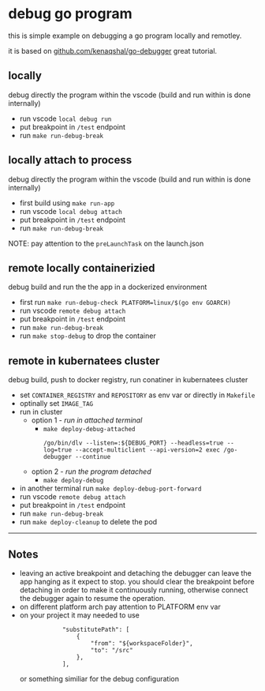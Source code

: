 # debug go program 
this is simple example on debugging a go program locally and remotley.

it is based on [github.com/kenaqshal/go-debugger]() great tutorial.

## locally
debug directly the program within the vscode (build and run within is done internally)
- run vscode `local debug run`
- put breakpoint in `/test` endpoint
- run `make run-debug-break`

## locally attach to process
debug directly the program within the vscode (build and run within is done internally)
- first build using `make run-app`
- run vscode `local debug attach`
- put breakpoint in `/test` endpoint
- run `make run-debug-break`

NOTE: pay attention to the `preLaunchTask` on the launch.json

## remote locally containerizied
debug build and run the the app in a dockerized environment
- first run `make run-debug-check PLATFORM=linux/$(go env GOARCH)`
- run vscode `remote debug attach`
- put breakpoint in `/test` endpoint
- run `make run-debug-break`
- run `make stop-debug` to drop the container

## remote in kubernatees cluster
debug build, push to docker registry, run conatiner in kubernatees cluster
- set `CONTAINER_REGISTRY` and `REPOSITORY` as env var or directly in `Makefile`
- optinally set `IMAGE_TAG`
- run in cluster
    - option 1 - _run in attached terminal_
        - `make deploy-debug-attached`
            ```
            /go/bin/dlv --listen=:${DEBUG_PORT} --headless=true --log=true --accept-multiclient --api-version=2 exec /go-debugger --continue
            ```
    - option 2 - _run the program detached_
        - `make deploy-debug`
- in another terminal run `make deploy-debug-port-forward`
- run vscode `remote debug attach`
- put breakpoint in `/test` endpoint
- run `make run-debug-break`
- run `make deploy-cleanup` to delete the pod


---

## Notes
- leaving an active breakpoint and detaching the debugger can leave the app hanging as it expect to stop. you should clear the breakpoint before detaching in order to make it continuously running, otherwise connect the debugger again to resume the operation.
- on different platform arch pay attention to PLATFORM env var
- on your project it may needed to use
    ```
                "substitutePath": [
                    {
                        "from": "${workspaceFolder}",
                        "to": "/src"
                    },
                ],
    ```
    or something similiar for the debug configuration